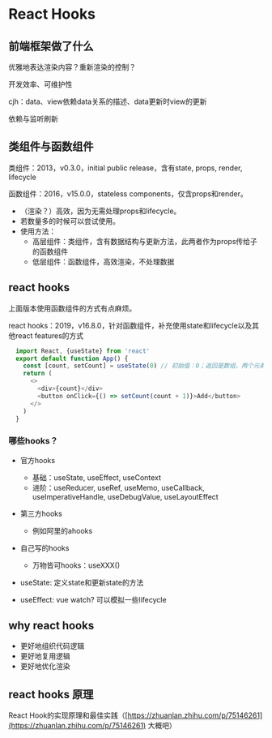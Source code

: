 # React Hooks

## 前端框架做了什么

优雅地表达渲染内容？重新渲染的控制？

开发效率、可维护性

cjh：data、view依赖data关系的描述、data更新时view的更新

依赖与监听刷新

## 类组件与函数组件

类组件：2013，v0.3.0，initial public release，含有state, props, render, lifecycle 

函数组件：2016，v15.0.0，stateless components，仅含props和render。 

* （渲染？）高效，因为无需处理props和lifecycle。
* 若数量多的时候可以尝试使用。
* 使用方法： 
  * 高层组件：类组件，含有数据结构与更新方法，此两者作为props传给子的函数组件
  * 低层组件：函数组件，高效渲染，不处理数据

## react hooks

上面版本使用函数组件的方式有点麻烦。 

react hooks：2019，v16.8.0，针对函数组件，补充使用state和lifecycle以及其他react features的方式

```javascript
  import React, {useState} from 'react'
  export default function App() {
    const [count, setCount] = useState(0) // 初始值：0；返回是数组，两个元素，一个是状态一个是更新状态的方法
    return (
      <>
        <div>{count}</div>
        <button onClick={() => setCount(count + 1)}>Add</button>
      </>
    )
  }
```

### 哪些hooks？

* 官方hooks 
  * 基础：useState, useEffect, useContext 
  * 进阶：useReducer, useRef, useMemo, useCallback, useImperativeHandle, useDebugValue, useLayoutEffect 
* 第三方hooks
  * 例如阿里的ahooks 
* 自己写的hooks
  * 万物皆可hooks：useXXX\(\)



* useState: 定义state和更新state的方法 
* useEffect: vue watch? 可以模拟一些lifecycle

## why react hooks

* 更好地组织代码逻辑
* 更好地复用逻辑
* 更好地优化渲染

## react hooks 原理

React Hook的实现原理和最佳实践（[https://zhuanlan.zhihu.com/p/75146261](https://zhuanlan.zhihu.com/p/75146261) 大概吧）



